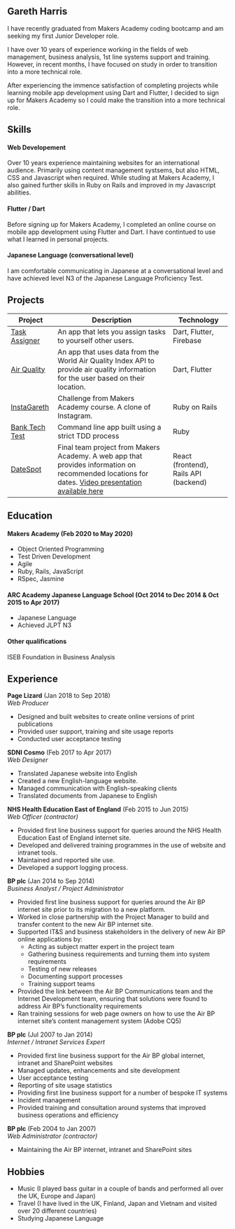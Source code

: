 ## Gareth Harris


I have recently graduated from Makers Academy coding bootcamp and am seeking my first Junior Developer role.

I have over 10 years of experience working in the fields of web management, business analysis, 1st line systems support and training. However, in recent months, I have focused on study in order to transition into a more technical role. 

After experiencing the immence satisfaction of completing projects while learning mobile app development using Dart and Flutter, I decided to sign up for Makers Academy so I could make the transition into a more technical role.

## Skills

#### Web Developement

Over 10 years experience maintaining websites for an international audience. Primarily using content management systsems, but also HTML, CSS and Javascript when required. 
While studing at Makers Academy, I also gained further skills in Ruby on Rails and improved in my Javascript abilities.

#### Flutter / Dart

Before signing up for Makers Academy, I completed an online course on mobile app development using Flutter and Dart. I have contintued to use what I learned in personal projects.

#### Japanese Language (conversational level)

I am comfortable communicating in Japanese at a conversational level and have achieved level N3 of the Japanese Language Proficiency Test.

## Projects
Project | Description | Technology
--- | --- | --- 
[Task Assigner](https://github.com/gdharris1000/task_assigner) | An app that lets you assign tasks to yourself other users.  | Dart, Flutter, Firebase
[Air Quality](https://github.com/gdharris1000/air_quality) | An app that uses data from the World Air Quality Index API to provide air quality information for the user based on their location. | Dart, Flutter
[InstaGareth](https://github.com/gdharris1000/instagareth) | Challenge from Makers Academy course. A clone of Instagram.  | Ruby on Rails
[Bank Tech Test](https://github.com/gdharris1000/bank_tech_test) | Command line app built using a strict TDD process | Ruby
[DateSpot](https://github.com/rafahg/travel-final-project) | Final team project from Makers Academy. A web app that provides information on recommended locations for dates. [Video presentation available here](https://youtu.be/xNpah5xL_l0?t=148) | React (frontend), Rails API (backend)



## Education

#### Makers Academy (Feb 2020 to May 2020)

-	Object Oriented Programming
-	Test Driven Development
-	Agile
-	Ruby, Rails, JavaScript
-	RSpec, Jasmine


#### ARC Academy Japanese Language School (Oct 2014 to Dec 2014 & Oct 2015 to Apr 2017)

- Japanese Language
- Achieved JLPT N3

#### Other qualifications

ISEB Foundation in Business Analysis

## Experience

**Page Lizard** (Jan 2018 to Sep 2018)    
*Web Producer*  
-	Designed and built websites to create online versions of print publications
-	Provided user support, training and site usage reports 
-	Conducted user acceptance testing

**SDNI Cosmo** (Feb 2017 to Apr 2017)   
*Web Designer*  
-	Translated Japanese website into English
-	Created a new English-language website.
-	Managed communication with English-speaking clients
-	Translated documents from Japanese to English

**NHS Health Education East of England** (Feb 2015 to Jun 2015)  
*Web Officer (contractor)*  
-	Provided first line business support for queries around the NHS Health Education East of England internet site.
-	Developed and delivered training programmes in the use of website and intranet tools.
-	Maintained and reported site use. 
- Developed a support logging process.

**BP plc** (Jan 2014 to Sep 2014)  
*Business Analyst / Project Administrator*  

-	Provided first line business support for queries around the Air BP internet site prior to its migration to a new platform.
-	Worked in close partnership with the Project Manager to build and transfer content to the new Air BP internet site.
-	Supported IT&S and business stakeholders in the delivery of new Air BP online applications by:
	- Acting as subject matter expert in the project team
	- Gathering business requirements and turning them into system requirements
	- Testing of new releases
	- Documenting support processes
	- Training support teams
-	Provided the link between the Air BP Communications team and the Internet Development team, ensuring that solutions were found to address Air BP’s functionality requirements
-	Ran training sessions for web page owners on how to use the Air BP internet site’s content management system (Adobe CQ5)

**BP plc** (Jul 2007 to Jan 2014)  
*Internet / Intranet Services Expert*  
-	Provided first line business support for the Air BP global internet, intranet and SharePoint websites
-	Managed updates, enhancements and site development
-	User acceptance testing
-	Reporting of site usage statistics
-	Providing first line business support for a number of bespoke IT systems
-	Incident management
-	Provided training and consultation around systems that improved business operations and efficiency

**BP plc** (Feb 2004 to Jan 2007)  
*Web Administrator (contractor)*  
-	Maintaining the Air BP internet, intranet and SharePoint sites

## Hobbies

- Music (I played bass guitar in a couple of bands and performed all over the UK, Europe and Japan)
- Travel (I have lived in the UK, Finland, Japan and Vietnam and visited over 20 different countries)
- Studying Japanese Language 
